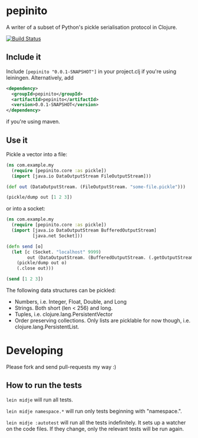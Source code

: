 # pepinito

A writer of a subset of Python's pickle serialisation protocol in Clojure.

[![Build Status](https://travis-ci.org/ulises/pepinito.png?branch=master)](https://travis-ci.org/ulises/pepinito)

## Include it

Include ``[pepinito "0.0.1-SNAPSHOT"]`` in your project.clj if you're
using leiningen. Alternatively, add
```XML
<dependency>
  <groupId>pepinito</groupId>
  <artifactId>pepinito</artifactId>
  <version>0.0.1-SNAPSHOT</version>
</dependency>
```
if you're using maven.


## Use it

Pickle a vector into a file:

```clojure
(ns com.example.my
  (require [pepinito.core :as pickle])
  (import [java.io DataOutputStream FileOutputStream]))

(def out (DataOutputStream. (FileOutputStream. "some-file.pickle")))

(pickle/dump out [1 2 3])
```

or into a socket:

```clojure
(ns com.example.my
  (require [pepinito.core :as pickle])
  (import [java.io DataOutputStream BufferedOutputStream]
          [java.net Socket]))

(defn send [o]
  (let [c (Socket. "localhost" 9999)
        out (DataOutputStream. (BufferedOutputStream. (.getOutputStream c)))]
    (pickle/dump out o)
    (.close out)))

(send [1 2 3])
```

The following data structures can be pickled:

  * Numbers, i.e. Integer, Float, Double, and Long
  * Strings. Both short (len < 256) and long.
  * Tuples, i.e. clojure.lang.PersistentVector
  * Order preserving collections. Only lists are picklable for now
    though, i.e. clojure.lang.PersistentList.

# Developing

Please fork and send pull-requests my way :)

## How to run the tests

`lein midje` will run all tests.

`lein midje namespace.*` will run only tests beginning with "namespace.".

`lein midje :autotest` will run all the tests indefinitely. It sets up a
watcher on the code files. If they change, only the relevant tests will be
run again.
